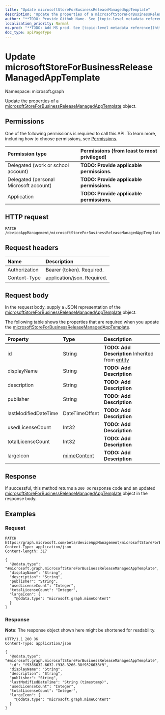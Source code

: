 ```yaml
---
title: "Update microsoftStoreForBusinessReleaseManagedAppTemplate"
description: "Update the properties of a microsoftStoreForBusinessReleaseManagedAppTemplate object."
author: "**TODO: Provide Github Name. See [topic-level metadata reference](https://msgo.azurewebsites.net/add/document/guidelines/metadata.html#topic-level-metadata)**"
localization_priority: Normal
ms.prod: "**TODO: Add MS prod. See [topic-level metadata reference](https://msgo.azurewebsites.net/add/document/guidelines/metadata.html#topic-level-metadata)**"
doc_type: apiPageType
---
```


# Update microsoftStoreForBusinessReleaseManagedAppTemplate
Namespace: microsoft.graph

Update the properties of a [microsoftStoreForBusinessReleaseManagedAppTemplate](../resources/intune-microsoftstoreforbusinessreleasemanagedapptemplate.md) object.

## Permissions
One of the following permissions is required to call this API. To learn more, including how to choose permissions, see [Permissions](/graph/permissions-reference).

|Permission type|Permissions (from least to most privileged)|
|:---|:---|
|Delegated (work or school account)|**TODO: Provide applicable permissions.**|
|Delegated (personal Microsoft account)|**TODO: Provide applicable permissions.**|
|Application|**TODO: Provide applicable permissions.**|

## HTTP request

<!-- {
  "blockType": "ignored"
}
-->
``` http
PATCH /deviceAppManagement/microsoftStoreForBusinessReleaseManagedAppTemplates/{microsoftStoreForBusinessReleaseManagedAppTemplateId}
```

## Request headers
|Name|Description|
|:---|:---|
|Authorization|Bearer {token}. Required.|
|Content-Type|application/json. Required.|

## Request body
In the request body, supply a JSON representation of the [microsoftStoreForBusinessReleaseManagedAppTemplate](../resources/intune-microsoftstoreforbusinessreleasemanagedapptemplate.md) object.

The following table shows the properties that are required when you update the [microsoftStoreForBusinessReleaseManagedAppTemplate](../resources/intune-microsoftstoreforbusinessreleasemanagedapptemplate.md).

|Property|Type|Description|
|:---|:---|:---|
|id|String|**TODO: Add Description** Inherited from [entity](../resources/entity.md)|
|displayName|String|**TODO: Add Description**|
|description|String|**TODO: Add Description**|
|publisher|String|**TODO: Add Description**|
|lastModifiedDateTime|DateTimeOffset|**TODO: Add Description**|
|usedLicenseCount|Int32|**TODO: Add Description**|
|totalLicenseCount|Int32|**TODO: Add Description**|
|largeIcon|[mimeContent](../resources/intune-mimecontent.md)|**TODO: Add Description**|



## Response

If successful, this method returns a `200 OK` response code and an updated [microsoftStoreForBusinessReleaseManagedAppTemplate](../resources/intune-microsoftstoreforbusinessreleasemanagedapptemplate.md) object in the response body.

## Examples

### Request
<!-- {
  "blockType": "request",
  "name": "update_microsoftstoreforbusinessreleasemanagedapptemplate"
}
-->
``` http
PATCH https://graph.microsoft.com/beta/deviceAppManagement/microsoftStoreForBusinessReleaseManagedAppTemplates/{microsoftStoreForBusinessReleaseManagedAppTemplateId}
Content-Type: application/json
Content-length: 317

{
  "@odata.type": "#microsoft.graph.microsoftStoreForBusinessReleaseManagedAppTemplate",
  "displayName": "String",
  "description": "String",
  "publisher": "String",
  "usedLicenseCount": "Integer",
  "totalLicenseCount": "Integer",
  "largeIcon": {
    "@odata.type": "microsoft.graph.mimeContent"
  }
}
```


### Response
**Note:** The response object shown here might be shortened for readability.
<!-- {
  "blockType": "response",
  "truncated": true
}
-->
``` http
HTTP/1.1 200 OK
Content-Type: application/json

{
  "@odata.type": "#microsoft.graph.microsoftStoreForBusinessReleaseManagedAppTemplate",
  "id": "f9386632-6632-f938-3266-38f9326638f9",
  "displayName": "String",
  "description": "String",
  "publisher": "String",
  "lastModifiedDateTime": "String (timestamp)",
  "usedLicenseCount": "Integer",
  "totalLicenseCount": "Integer",
  "largeIcon": {
    "@odata.type": "microsoft.graph.mimeContent"
  }
}
```

